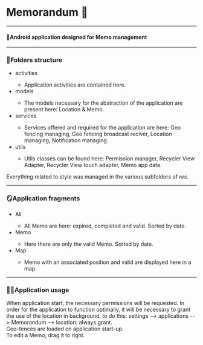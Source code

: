 # Memorandum 📗
---
<h4>📱Android application designed for Memo management</h4>

---

<h3>📁Folders structure</h3>

<ul>

  <li>activities</li>
  <ul>
    <li>Application activities are contained here.</li>
  </ul>
  
  <li>models</li>
  <ul>
    <li>The models necessary for the abstraction of the application are present here: Location & Memo.</li>
  </ul>
  
  <li>services</li>
  <ul>
    <li>Services offered and required for the application are here: Geo fencing managing, Geo fencing broadcast reciver, Location managing, Notification managing.</li>
  </ul>
  
  <li>utils</li>
  <ul>
    <li>Utils classes can be found here: Permission manager, Recycler View Adapter, Recycler View touch adapter, Memo app data.</li>
  </ul>
  
</ul>

<div><p>Everything related to style was managed in the various subfolders of <i>res</i>.</p></div>

---

<h3>🪞Application fragments</h3>

<ul>

  <li>All</li>
  <ul>
    <li>All Memo are here: expired, completed and valid. Sorted by date.</li>
  </ul>
  
  <li>Memo</li>
  <ul>
    <li>Here there are only the valid Memo. Sorted by date.</li>
  </ul>
  
  <li>Map</li>
  <ul>
    <li>Memo with an associated position and valid are displayed here in a map.</li>
  </ul>
  
</ul>

---

<h3>🤳🏼Application usage</h3>

<div><p>When application start, the necessary permissions will be requested. In order for the application to function optimally, it will be necessary to grant the use of the location in background, to do this: settings --> applications --> Memorandum --> location: always grant.<br>
Geo-fences are loaded on application start-up.<br>
To edit a Memo, drag it to right.</p></div>
